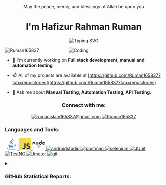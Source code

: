 <div align="center">May the peace, mercy, and blessings of Allah be upon you</div>

<h1 align="center">I'm Hafizur Rahman Ruman</h1>

<div align="center" href="https://git.io/typing-svg">
	<img src="https://readme-typing-svg.demolab.com?font=Fira+Code&duration=3000&center=true&vCenter=true&multiline=true&random=false&width=435&height=60&lines=A+passionate+SQA+Engineer;From+Bangladesh." alt="Typing SVG" />
</div>

<img align="right" alt="Coding" width="300"
    src="https://miro.medium.com/v2/resize:fit:720/format:webp/0*8HVwTXeE0s4ClEVp.jpeg">

<p align="left">
    <img src="https://komarev.com/ghpvc/?username=Ruman165837&label=Profile%20views&color=0e75b6&style=flat"
        alt="Ruman165837" />
</p>

- 🔭 I'm currently working on **Full stack development, manual and automation testing**

- 📫 All of my projects are available at [https://github.com/Ruman165837?tab=repositories](https://github.com/Ruman165837?tab=repositories)

- 💬 Ask me about **Manual Testing, Automation Testing, API Testing.**

<h3 align="center">
    Connect with me:
</h3>
<p align="center">
    <a href="mailto:rumanislam165837@gmail.com">
        <img align="center"
        src="https://img.shields.io/badge/Gmail-lightgrey?style=flat&logo=gmail"
        alt="rumanislam165837@gmail.com" height="30" width="80" />
    </a>
    <a href="https://github.com/Ruman165837" target="blank">
        <img align="center"
            src="https://raw.githubusercontent.com/rahuldkjain/github-profile-readme-generator/master/src/images/icons/Social/github.svg"
            alt="Ruman165837" height="30" width="40" />
    </a>
</p>

<h3 align="left">
    Languages and Tools:
</h3>
<p align="left">
    <a href="https://www.java.com" target="_blank" rel="noreferrer">
        <img src="https://raw.githubusercontent.com/devicons/devicon/master/icons/java/java-original.svg" alt="java"
            width="40" height="40" /> 
    </a>
    <a href="https://developer.mozilla.org/en-US/docs/Web/JavaScript" target="_blank" rel="noreferrer">
        <img src="https://raw.githubusercontent.com/devicons/devicon/master/icons/javascript/javascript-original.svg"
            alt="javascript" width="40" height="40" />
    </a>
    <a href="https://nodejs.org" target="_blank" rel="noreferrer">
        <img src="https://raw.githubusercontent.com/devicons/devicon/master/icons/nodejs/nodejs-original-wordmark.svg"
            alt="nodejs" width="40" height="40" />
    </a>
    <a href="https://developer.android.com" target="_blank" rel="noreferrer">
        <img src="https://cdn.jsdelivr.net/gh/devicons/devicon/icons/androidstudio/androidstudio-original.svg"
            alt="androidstudio" width="40" height="40" />
    </a>
    <a href="https://postman.com" target="_blank" rel="noreferrer">
        <img src="https://www.vectorlogo.zone/logos/getpostman/getpostman-icon.svg" alt="postman" width="40"
            height="40" />
    </a>
    <a href="https://www.selenium.dev" target="_blank" rel="noreferrer">
        <img src="https://raw.githubusercontent.com/detain/svg-logos/780f25886640cef088af994181646db2f6b1a3f8/svg/selenium-logo.svg"
            alt="selenium" width="40" height="40" />
    </a>
    <a href="https://junit.org/" target="_blank" rel="noreferrer">
        <img src="https://avatars.githubusercontent.com/u/874086?s=200&v=4"
            alt="JUnit" width="40" height="40" />
    </a>
    <a href="https://testng.org" target="_blank" rel="noreferrer">
        <img src="https://e7.pngegg.com/pngimages/640/776/png-clipart-testng-logo-software-testing-software-framework-computer-icons-automation-testing-angle-text.png"
            alt="TestNG" width="80" height="40" />
    </a>
    <a href="https://jmeter.apache.org/" target="_blank" rel="noreferrer">
        <img src="http://jmeter.apache.org/images/jmeter.png"
            alt="Jmeter" width="120" height="40" />
    </a>
    <a href="https://git-scm.com/" target="_blank" rel="noreferrer">
        <img src="https://www.vectorlogo.zone/logos/git-scm/git-scm-icon.svg" alt="git" width="40" height="40" />
    </a>
</p>

<details>
    <summary>
        <strong>
            <h3>
                GitHub Statistical Reports:
            </h3>
        </strong>
    </summary>
    <br>
    <table border="0">
        <tr>
            <td colspan="2" align="center">
                <img align="center"
                    src="https://github-readme-stats.vercel.app/api/top-langs?username=Ruman165837&show_icons=true&locale=en&layout=compact&theme=dark"
                    alt="Ruman165837" />
            </td>
        </tr>
        <tr>
            <td>
                <img align="center"
                    src="https://github-readme-stats.vercel.app/api?username=Ruman165837&show_icons=true&locale=en&hide=contribs,prs&theme=tokyonight"
                    alt="Ruman165837" />
            </td>
            <td>
                <img align="center" 
                    src="https://github-readme-streak-stats.herokuapp.com/?user=Ruman165837&theme=merko"
                    alt="Ruman165837" />
            </td>
        </tr>
    </table>
</details>
